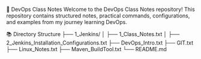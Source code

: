 📘 DevOps Class Notes
Welcome to the DevOps Class Notes repository! 
This repository contains structured notes, practical commands, 
configurations, and examples from my journey learning DevOps.

📚 Directory Structure
├── 1_Jenkins/
│ ├── 1_Class_Notes.txt
│ ├── 2_Jenkins_Installation_Configurations.txt
├── DevOps_Intro.txt
├── GIT.txt
├── Linux_Notes.txt
├── Maven_BuildTool.txt
└── README.md
